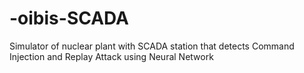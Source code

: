 # -oibis-SCADA
Simulator of nuclear plant with SCADA station that detects Command Injection and Replay Attack using Neural Network
